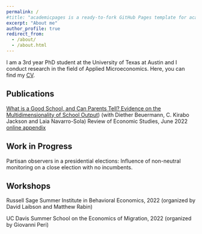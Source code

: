 ```yaml
---
permalink: /
#title: "academicpages is a ready-to-fork GitHub Pages template for academic personal websites"
excerpt: "About me"
author_profile: true
redirect_from: 
  - /about/
  - /about.html
---
```


I am a 3rd year PhD student at the University of Texas at Austin and I conduct research in the field of Applied Microeconomics. Here, you can find my [CV](https://github.com/francisco-pardo-pajuelo/francisco-pardo-pajuelo.github.io/blob/master/files/CV_Francisco_Pardo_Pajuelo.pdf).



Publications
------

[What is a Good School, and Can Parents Tell? Evidence on the Multidimensionality of School Output](https://github.com/francisco-pardo-pajuelo/francisco-pardo-pajuelo.github.io/blob/master/files/beuermann_et_al_2022_What_is_a_good_school.pdf))
(with Diether Beuermann, C. Kirabo Jackson and Laia Navarro-Sola)
Review of Economic Studies, June 2022
[online appendix](https://github.com/francisco-pardo-pajuelo/francisco-pardo-pajuelo.github.io/blob/master/files/beuermann_et_al_2022_What_is_a_good_school_APPENDIX.pdf)

Work in Progress
------
Partisan observers in a presidential elections: Influence of non-neutral monitoring on a close election with no incumbents.

Workshops
------
Russell Sage Summer Institute in Behavioral Economics, 2022
(organized by David Laibson and Matthew Rabin)

UC Davis Summer School on the Economics of Migration, 2022
(organized by Giovanni Peri)






